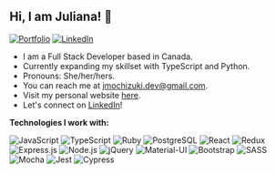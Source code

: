 ## Hi, I am Juliana! 👋

[![Portfolio](https://img.shields.io/badge/Portfolio-My%20Website-rgb(103%2C%20235%2C%20207))](https://julianamochizuki.netlify.app/)
[![LinkedIn](https://img.shields.io/badge/Linked-In-0c66c3.svg)](https://www.linkedin.com/in/jmochizuki/)


* I am a Full Stack Developer based in Canada.
* Currently expanding my skillset with TypeScript and Python.
* Pronouns: She/her/hers.
* You can reach me at jmochizuki.dev@gmail.com.
* Visit my personal website [here](https://julianamochizuki.netlify.app).
* Let's connect on [LinkedIn](https://www.linkedin.com/in/jmochizuki)!

**Technologies I work with:**

![JavaScript](https://img.shields.io/badge/-JavaScript-000?&logo=javascript&style=for-the-badge)
![TypeScript](https://img.shields.io/badge/-TypeScript-000?&logo=TypeScript&style=for-the-badge)
![Ruby](https://img.shields.io/badge/-Ruby-000?&logo=ruby&style=for-the-badge)
![PostgreSQL](https://img.shields.io/badge/-PostgreSQL-000?&logo=postgresql&style=for-the-badge)
![React](https://img.shields.io/badge/-React-000?&logo=react&style=for-the-badge)
![Redux](https://img.shields.io/badge/-Redux-000?&logo=redux&style=for-the-badge)
![Express.js](https://img.shields.io/badge/-Express.js-000?&logo=express&style=for-the-badge)
![Node.js](https://img.shields.io/badge/-Node.js-000?&logo=node.js&style=for-the-badge)
![jQuery](https://img.shields.io/badge/-jQuery-000?&logo=jquery&style=for-the-badge)
![Material-UI](https://img.shields.io/badge/-Material--UI-000?&logo=mui&style=for-the-badge)
![Bootstrap](https://img.shields.io/badge/-Bootstrap-000?&logo=bootstrap&style=for-the-badge)
![SASS](https://img.shields.io/badge/-SASS-000?&logo=sass&style=for-the-badge)
![Mocha](https://img.shields.io/badge/-Mocha-000?&logo=mocha&style=for-the-badge)
![Jest](https://img.shields.io/badge/-Jest-000?&logo=jest&style=for-the-badge)
![Cypress](https://img.shields.io/badge/-Cypress-000?&logo=cypress&style=for-the-badge)

